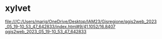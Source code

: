 # xylvet
[file:///C:/Users/marig/OneDrive/Desktop/IAM23/Gisregione/qgis2web_2023_05_19-10_53_47_642833/index.html#9/41.1052/16.8407](xylvet/index.html#9/41.1052/16.8407)
[qgis2web_2023_05_19-10_53_47_642833](xylvet_repository/index.html#9/41.1052/16.8407)
